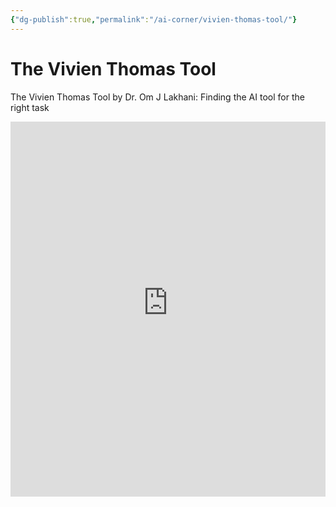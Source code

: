 ```yaml
---
{"dg-publish":true,"permalink":"/ai-corner/vivien-thomas-tool/"}
---
```


# The Vivien Thomas Tool

The Vivien Thomas Tool by Dr. Om J Lakhani: Finding the AI tool for the right task

<iframe src="https://endocrinologyindia.github.io/viventhomas/" width="100%" height="600" style="border: none;"></iframe>